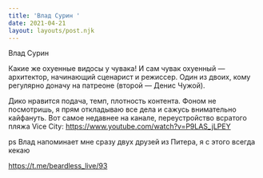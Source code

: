 ```yaml
---
title: 'Влад Сурин '
date: 2021-04-21
layout: layouts/post.njk
---
```

Влад Сурин 

Какие же охуенные видосы у чувака! И сам чувак охуенный — архитектор, начинающий сценарист и режиссер. Один из двоих, кому регулярно доначу на патреоне (второй — Денис Чужой). 

Дико нравится подача, темп, плотность контента. Фоном не посмотришь, я прям откладываю все дела и сажусь внимательно кайфануть. Вот самое недавнее на канале, переустройство всратого пляжа Vice City: https://www.youtube.com/watch?v=P9LAS_jLPEY

ps Влад напоминает мне сразу двух друзей из Питера, я с этого всегда кекаю


https://t.me/beardless_live/93